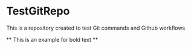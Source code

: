 # TestGitRepo
This is a repository created to test Git commands and Github workflows

** This is an example for bold text **
